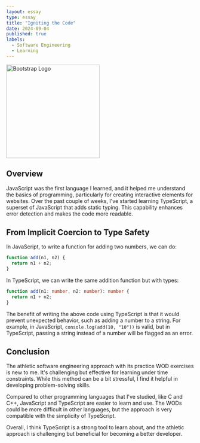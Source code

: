 ```yaml
---
layout: essay
type: essay
title: "Igniting the Code"
date: 2024-09-04
published: true
labels:
  - Software Engineering
  - Learning
---
```


<img alt="Bootstrap Logo" src="https://tsh.io/wp-content/uploads/fly-images/17184/why-use-typescript-items2_-800x497.png" width=250px>

## Overview

JavaScript was the first language I learned, and it helped me understand the basics of programming, particularly for creating interactive elements for websites. Over the past couple of weeks, I've started learning TypeScript, a superset of JavaScript that adds static typing. This capability enhances error detection and makes the code more readable.

## From Implicit Coercion to Type Safety

In JavaScript, to write a function for adding two numbers, we can do:

```javascript
function add(n1, n2) {
  return n1 + n2;
}
```

In TypeScript, we can write the same addition function but with types:

```typescript
function add(n1: number, n2: number): number {
  return n1 + n2;
}
```

The benefit of writing the above code using TypeScript is that it would prevent unexpected behavior, such as adding a number to a string. For example, in JavaScript, `console.log(add(10, "10"))` is valid, but in TypeScript, passing a string instead of a number will be flagged as an error.

## Conclusion

The athletic software engineering approach with its practice WOD exercises is new to me. It's challenging but effective for learning under time constraints. While this method can be a bit stressful, I find it helpful in developing problem-solving skills.

Compared to other programming languages that I've studied, like C and C++, JavaScript and TypeScript are easier to learn and use. The WODs could be more difficult in other languages, but the approach is very compatible with the simplicity of TypeScript.

Overall, I think TypeScript is a strong tool to learn about, and the athletic approach is challenging but beneficial for becoming a better developer.
